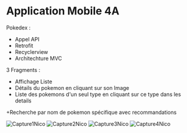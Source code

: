 # Application Mobile 4A

Pokedex : 
- Appel API
- Retrofit
- Recyclerview
- Architechture MVC

3 Fragments : 
- Affichage Liste
- Détails du pokemon en cliquant sur son Image
- Liste des pokemons d'un seul type en cliquant sur ce type dans les details

+Recherche par nom de pokemon spécifique avec recommandations

![Capture1Nico](https://user-images.githubusercontent.com/48159327/71261308-54266100-233d-11ea-82c4-dd3f99116778.PNG)
![Capture2Nico](https://user-images.githubusercontent.com/48159327/71261325-5ee0f600-233d-11ea-8e58-c3460e7fa9f3.PNG)
![Capture3Nico](https://user-images.githubusercontent.com/48159327/71261330-62747d00-233d-11ea-87b2-281700ce3492.PNG)
![Capture4Nico](https://user-images.githubusercontent.com/48159327/71261334-66080400-233d-11ea-9573-b225667723f7.PNG)
